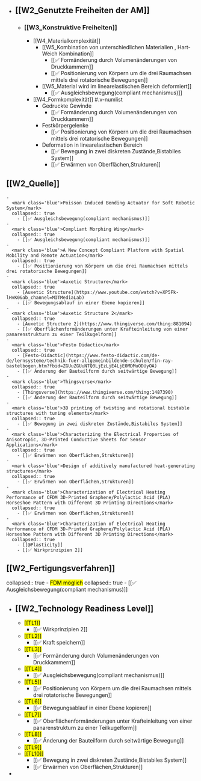 - ## [[W2_Genutzte Freiheiten der AM]]
	- ### [[W3_Konstruktive Freiheiten]]
		- [[W4_Materialkomplexität]]
			- [[W5_Kombination von unterschiedlichen Materialien , Hart-Weich Kombination]]
				- [[✅ Formänderung durch Volumenänderungen von Druckkammern]]
				- [[✅ Positionierung von Körpern um die drei Raumachsen mittels drei rotatorische Bewegungen]]
			- [[W5_Material wird im linearelastischen Bereich deformiert]]
				- [[✅ Ausgleichsbewegung(compliant mechanismus)]]
		- [[W4_Formkomplexität]] #.v-numlist
			- Gedruckte Gewinde
				- [[✅ Formänderung durch Volumenänderungen von Druckkammern]]
			- Festkörpergelenke
				- [[✅ Positionierung von Körpern um die drei Raumachsen mittels drei rotatorische Bewegungen]]
			- Deformation in linearelastischen Bereich
				- [[✅ Bewegung in zwei diskreten Zustände,Bistabiles System]]
				- [[✅ Erwärmen von Oberflächen,Strukturen]]
## [[W2_Quelle]]
	-
	  <mark class='blue'>Poisson Induced Bending Actuator for Soft Robotic System</mark>
	  collapsed:: true
		- [[✅ Ausgleichsbewegung(compliant mechanismus)]]
	-
	  <mark class='blue'>Compliant Morphing Wing</mark>
	  collapsed:: true
		- [[✅ Ausgleichsbewegung(compliant mechanismus)]]
	-
	  <mark class='blue'>A New Concept Compliant Platform with Spatial Mobility and Remote Actuation</mark>
	  collapsed:: true
		- [[✅ Positionierung von Körpern um die drei Raumachsen mittels drei rotatorische Bewegungen]]
	-
	  <mark class='blue'>Auxetic Structure</mark>
	  collapsed:: true
		- [Auxetic Structure](https://www.youtube.com/watch?v=XP5Fk-lHvK0&ab_channel=MITMediaLab)
		- [[✅ Bewegungsablauf in einer Ebene kopieren]]
	-
	  <mark class='blue'>Auxetic Structure 2</mark> 
	  collapsed:: true
		- [Auxetic Structure 2](https://www.thingiverse.com/thing:881094)
		- [[✅ Oberflächenformänderungen unter Krafteinleitung von einer panarenstrukturn zu einer Teilkugelform]]
	-
	  <mark class='blue'>Festo Didactic</mark> 
	  collapsed:: true
		- [Festo-Didactic](https://www.festo-didactic.com/de-de/lernsysteme/technik-fuer-allgemeinbildende-schulen/fin-ray-bastelbogen.htm?fbid=ZGUuZGUuNTQ0LjEzLjE4LjE0MDMuODUyOA)
		- [[✅ Änderung der Bauteilform durch seitwärtige Bewegung]]
	-
	  <mark class='blue'>Thingsverse</mark>
	  collapsed:: true
		- [Thingsverse](https://www.thingiverse.com/thing:1487390)
		- [[✅ Änderung der Bauteilform durch seitwärtige Bewegung]]
	-
	  <mark class='blue'>3D printing of twisting and rotational bistable structures with tuning elements</mark>
	  collapsed:: true
		- [[✅ Bewegung in zwei diskreten Zustände,Bistabiles System]]
	-
	  <mark class='blue'>Characterizing the Electrical Properties of Anisotropic, 3D-Printed Conductive Sheets for Sensor Applications</mark>
	  collapsed:: true
		- [[✅ Erwärmen von Oberflächen,Strukturen]]
	-
	  <mark class='blue'>Design of additively manufactured heat-generating structures</mark>
	  collapsed:: true
		- [[✅ Erwärmen von Oberflächen,Strukturen]]
	-
	  <mark class='blue'>Characterization of Electrical Heating Performance of CFDM 3D-Printed Graphene/Polylactic Acid (PLA) Horseshoe Pattern with Different 3D Printing Directions</mark>
	  collapsed:: true
		- [[✅ Erwärmen von Oberflächen,Strukturen]]
	-
	  <mark class='blue'>Characterization of Electrical Heating Performance of CFDM 3D-Printed Graphene/Polylactic Acid (PLA) Horseshoe Pattern with Different 3D Printing Directions</mark>
	  collapsed:: true
		- [[@Plasticity]]
		- [[✅ Wirkprinzipien 2]]
## [[W2_Fertigungsverfahren]]
collapsed:: true
	-
	  <mark class='blue'>FDM möglich</mark>
	  collapsed:: true
		- [[✅ Ausgleichsbewegung(compliant mechanismus)]]
- ## [[W2_Technology Readiness Level]]
	-
	  <mark class='blue'>[[TL1]]</mark>
		- [[✅ Wirkprinzipien 2]]
	-
	  <mark class='blue'>[[TL2]]</mark>
		- [[✅ Kraft speichern]]
	-
	  <mark class='blue'>[[TL3]]</mark>
		- [[✅ Formänderung durch Volumenänderungen von Druckkammern]]
	-
	  <mark class='blue'>[[TL4]]</mark>
		- [[✅ Ausgleichsbewegung(compliant mechanismus)]]
	-
	  <mark class='blue'>[[TL5]]</mark>
		- [[✅ Positionierung von Körpern um die drei Raumachsen mittels drei rotatorische Bewegungen]]
	-
	  <mark class='blue'>[[TL6]]</mark>
		- [[✅ Bewegungsablauf in einer Ebene kopieren]]
	-
	  <mark class='blue'>[[TL7]] </mark>
		- [[✅ Oberflächenformänderungen unter Krafteinleitung von einer panarenstrukturn zu einer Teilkugelform]]
	-
	  <mark class='blue'>[[TL8]]</mark>
		- [[✅ Änderung der Bauteilform durch seitwärtige Bewegung]]
	-
	  <mark class='blue'>[[TL9]]</mark>
	-
	  <mark class='blue'>[[TL10]]</mark>
		- [[✅ Bewegung in zwei diskreten Zustände,Bistabiles System]]
		- [[✅ Erwärmen von Oberflächen,Strukturen]]
-